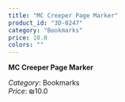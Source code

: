 ```yaml
---
title: "MC Creeper Page Marker"
product_id: "3D-0247"
category: "Bookmarks"
price: 10.0
colors: ""
---
```


**MC Creeper Page Marker**

*Category*: Bookmarks  
*Price*: ₪10.0

